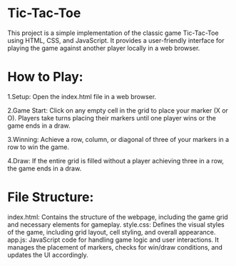 # Tic-Tac-Toe
This project is a simple implementation of the classic game Tic-Tac-Toe using HTML, CSS, and JavaScript. It provides a user-friendly interface for playing the game against another player locally in a web browser.
# How to Play:
1.Setup: Open the index.html file in a web browser.

2.Game Start: Click on any empty cell in the grid to place your marker (X or O). Players take turns placing their markers until one player wins or the game ends in a draw.

3.Winning: Achieve a row, column, or diagonal of three of your markers in a row to win the game.

4.Draw: If the entire grid is filled without a player achieving three in a row, the game ends in a draw.
# File Structure:
index.html: Contains the structure of the webpage, including the game grid and necessary elements for gameplay.
style.css: Defines the visual styles of the game, including grid layout, cell styling, and overall appearance.
app.js: JavaScript code for handling game logic and user interactions. It manages the placement of markers, checks for win/draw conditions, and updates the UI accordingly.
